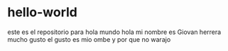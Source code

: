 # hello-world
este es el repositorio para hola mundo
hola mi nombre es Giovan herrera
mucho gusto el gusto es mio
ombe y por que no
warajo
